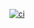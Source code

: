
[![ci](https://github.com/Nikoloutsos/fancy-gradient/actions/workflows/ci.yml/badge.svg)](https://github.com/Nikoloutsos/fancy-gradient/actions/workflows/ci.yml)

